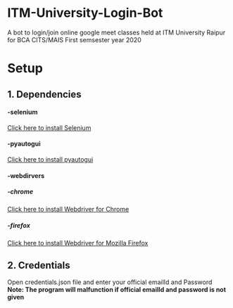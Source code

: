 # ITM-University-Login-Bot

A bot to login/join online google meet classes held at ITM University Raipur for BCA CITS/MAIS First semsester year 2020

# Setup

## 1. Dependencies

#### -selenium

[Click here to install Selenium](https://pypi.org/project/selenium/)

#### -pyautogui

[Click here to install pyautogui](https://pypi.org/project/PyAutoGUI/)

#### -webdirvers

##### -chrome

[Click here to install Webdriver for Chrome](https://chromedriver.chromium.org/downloads)

##### -firefox

[Click here to install Webdriver for Mozilla Firefox](https://github.com/mozilla/geckodriver/releases)

## 2. Credentials

Open credentials.json file and enter your official emailId and Password **Note: The program will malfunction if official emailId and password is not given**
